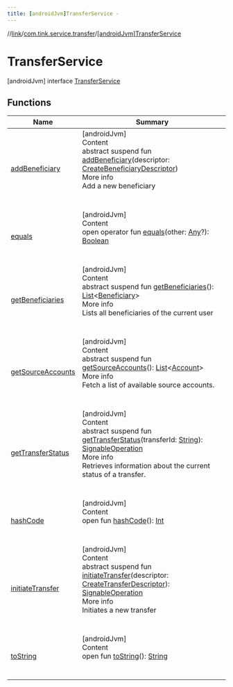 ```yaml
---
title: [androidJvm]TransferService -
---
```

//[link](../../index.md)/[com.tink.service.transfer](../index.md)/[[androidJvm]TransferService](index.md)



# TransferService  
 [androidJvm] interface [TransferService](index.md)   


## Functions  
  
|  Name|  Summary| 
|---|---|
| <a name="com.tink.service.transfer/TransferService/addBeneficiary/#com.tink.service.transfer.CreateBeneficiaryDescriptor/PointingToDeclaration/"></a>[addBeneficiary](add-beneficiary.md)| <a name="com.tink.service.transfer/TransferService/addBeneficiary/#com.tink.service.transfer.CreateBeneficiaryDescriptor/PointingToDeclaration/"></a>[androidJvm]  <br>Content  <br>abstract suspend fun [addBeneficiary](add-beneficiary.md)(descriptor: [CreateBeneficiaryDescriptor](../[android-jvm]-create-beneficiary-descriptor/index.md))  <br>More info  <br>Add a new beneficiary  <br><br><br>
| <a name="kotlin/Any/equals/#kotlin.Any?/PointingToDeclaration/"></a>[equals](../../com.tink.service.user/[android-jvm]-user-profile-service-impl/index.md#%5Bkotlin%2FAny%2Fequals%2F%23kotlin.Any%3F%2FPointingToDeclaration%2F%5D%2FFunctions%2F-586840090)| <a name="kotlin/Any/equals/#kotlin.Any?/PointingToDeclaration/"></a>[androidJvm]  <br>Content  <br>open operator fun [equals](../../com.tink.service.user/[android-jvm]-user-profile-service-impl/index.md#%5Bkotlin%2FAny%2Fequals%2F%23kotlin.Any%3F%2FPointingToDeclaration%2F%5D%2FFunctions%2F-586840090)(other: [Any](https://kotlinlang.org/api/latest/jvm/stdlib/kotlin/-any/index.html)?): [Boolean](https://kotlinlang.org/api/latest/jvm/stdlib/kotlin/-boolean/index.html)  <br><br><br>
| <a name="com.tink.service.transfer/TransferService/getBeneficiaries/#/PointingToDeclaration/"></a>[getBeneficiaries](get-beneficiaries.md)| <a name="com.tink.service.transfer/TransferService/getBeneficiaries/#/PointingToDeclaration/"></a>[androidJvm]  <br>Content  <br>abstract suspend fun [getBeneficiaries](get-beneficiaries.md)(): [List](https://kotlinlang.org/api/latest/jvm/stdlib/kotlin.collections/-list/index.html)<[Beneficiary](../../com.tink.model.transfer/[android-jvm]-beneficiary/index.md)>  <br>More info  <br>Lists all beneficiaries of the current user  <br><br><br>
| <a name="com.tink.service.transfer/TransferService/getSourceAccounts/#/PointingToDeclaration/"></a>[getSourceAccounts](get-source-accounts.md)| <a name="com.tink.service.transfer/TransferService/getSourceAccounts/#/PointingToDeclaration/"></a>[androidJvm]  <br>Content  <br>abstract suspend fun [getSourceAccounts](get-source-accounts.md)(): [List](https://kotlinlang.org/api/latest/jvm/stdlib/kotlin.collections/-list/index.html)<[Account](../../com.tink.model.account/[android-jvm]-account/index.md)>  <br>More info  <br>Fetch a list of available source accounts.  <br><br><br>
| <a name="com.tink.service.transfer/TransferService/getTransferStatus/#kotlin.String/PointingToDeclaration/"></a>[getTransferStatus](get-transfer-status.md)| <a name="com.tink.service.transfer/TransferService/getTransferStatus/#kotlin.String/PointingToDeclaration/"></a>[androidJvm]  <br>Content  <br>abstract suspend fun [getTransferStatus](get-transfer-status.md)(transferId: [String](https://kotlinlang.org/api/latest/jvm/stdlib/kotlin/-string/index.html)): [SignableOperation](../../com.tink.model.transfer/[android-jvm]-signable-operation/index.md)  <br>More info  <br>Retrieves information about the current status of a transfer.  <br><br><br>
| <a name="kotlin/Any/hashCode/#/PointingToDeclaration/"></a>[hashCode](../../com.tink.service.user/[android-jvm]-user-profile-service-impl/index.md#%5Bkotlin%2FAny%2FhashCode%2F%23%2FPointingToDeclaration%2F%5D%2FFunctions%2F-586840090)| <a name="kotlin/Any/hashCode/#/PointingToDeclaration/"></a>[androidJvm]  <br>Content  <br>open fun [hashCode](../../com.tink.service.user/[android-jvm]-user-profile-service-impl/index.md#%5Bkotlin%2FAny%2FhashCode%2F%23%2FPointingToDeclaration%2F%5D%2FFunctions%2F-586840090)(): [Int](https://kotlinlang.org/api/latest/jvm/stdlib/kotlin/-int/index.html)  <br><br><br>
| <a name="com.tink.service.transfer/TransferService/initiateTransfer/#com.tink.service.transfer.CreateTransferDescriptor/PointingToDeclaration/"></a>[initiateTransfer](initiate-transfer.md)| <a name="com.tink.service.transfer/TransferService/initiateTransfer/#com.tink.service.transfer.CreateTransferDescriptor/PointingToDeclaration/"></a>[androidJvm]  <br>Content  <br>abstract suspend fun [initiateTransfer](initiate-transfer.md)(descriptor: [CreateTransferDescriptor](../[android-jvm]-create-transfer-descriptor/index.md)): [SignableOperation](../../com.tink.model.transfer/[android-jvm]-signable-operation/index.md)  <br>More info  <br>Initiates a new transfer  <br><br><br>
| <a name="kotlin/Any/toString/#/PointingToDeclaration/"></a>[toString](../../com.tink.service.user/[android-jvm]-user-profile-service-impl/index.md#%5Bkotlin%2FAny%2FtoString%2F%23%2FPointingToDeclaration%2F%5D%2FFunctions%2F-586840090)| <a name="kotlin/Any/toString/#/PointingToDeclaration/"></a>[androidJvm]  <br>Content  <br>open fun [toString](../../com.tink.service.user/[android-jvm]-user-profile-service-impl/index.md#%5Bkotlin%2FAny%2FtoString%2F%23%2FPointingToDeclaration%2F%5D%2FFunctions%2F-586840090)(): [String](https://kotlinlang.org/api/latest/jvm/stdlib/kotlin/-string/index.html)  <br><br><br>

